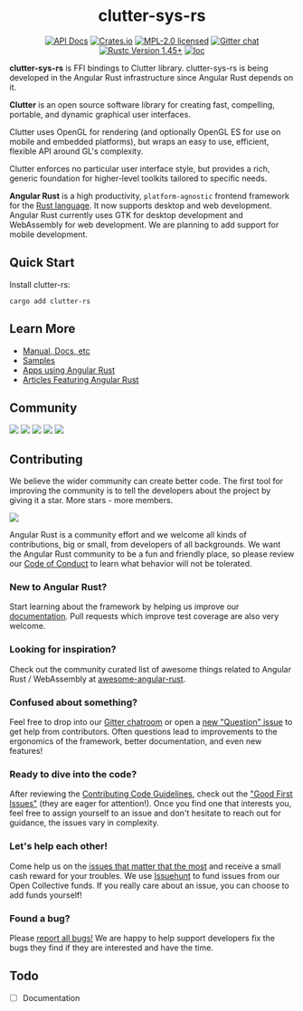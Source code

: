 <div id="top" align="center">

# clutter-sys-rs

[![API Docs][docrs-badge]][docrs-url]
[![Crates.io][crates-badge]][crates-url]
[![MPL-2.0 licensed][license-badge]][license-url]
[![Gitter chat][gitter-badge]][gitter-url]
[![Rustc Version 1.45+][rust-badge]][rust-url]
[![loc][loc-badge]][loc-url]
</div>

[docrs-badge]: https://img.shields.io/docsrs/clutter-sys-rs?style=flat-square
[docrs-url]: https://docs.rs/clutter-sys-rs/
[crates-badge]: https://img.shields.io/crates/v/clutter-sys-rs.svg?style=flat-square
[crates-url]: https://crates.io/crates/clutter-sys-rs
[license-badge]: https://img.shields.io/badge/license-MIT-blue.svg?style=flat-square
[license-url]: https://github.com/angular-rust/clutter-rs/blob/master/LICENSE
[gitter-badge]: https://img.shields.io/gitter/room/angular_rust/angular_rust.svg?style=flat-square
[gitter-url]: https://gitter.im/angular_rust/community
[rust-badge]: https://img.shields.io/badge/rustc-1.45-lightgrey.svg?style=flat-square
[rust-url]: https://blog.rust-lang.org/2020/07/16/Rust-1.45.0.html
[loc-badge]: https://tokei.rs/b1/github/angular-rust/clutter-rs?category=code
[loc-url]: https://github.com/angular-rust/clutter-rs

**clutter-sys-rs** is FFI bindings to Clutter library. clutter-sys-rs is being developed in the Angular Rust infrastructure since Angular Rust depends on it.

**Clutter** is an open source software library for creating fast, compelling, portable, and dynamic graphical user interfaces.

Clutter uses OpenGL for rendering (and optionally OpenGL ES for use on mobile and embedded platforms), but wraps an easy to use, efficient, flexible API around GL's complexity.

Clutter enforces no particular user interface style, but provides a rich, generic foundation for higher-level toolkits tailored to specific needs.

**Angular Rust** is a high productivity, `platform-agnostic` frontend framework for the [Rust language](https://www.rust-lang.org/). It now supports desktop and web development. Angular Rust currently uses GTK for desktop development and WebAssembly for web development. We are planning to add support for mobile development.

## Quick Start

Install clutter-rs:

	cargo add clutter-rs

## Learn More

* [Manual, Docs, etc](https://angular-rust.github.io/)
* [Samples](https://github.com/angular-rust/ux-samples)
* [Apps using Angular Rust](https://github.com/angular-rust/clutter-rs/wiki/Apps-in-the-Wild)
* [Articles Featuring Angular Rust](https://github.com/angular-rust/clutter-rs/wiki/Articles)

## Community

 [![](https://img.shields.io/badge/Facebook-1877F2?style=for-the-badge&logo=facebook&logoColor=white)](https://www.facebook.com/groups/angular.rust) 
 [![](https://img.shields.io/badge/Stack_Overflow-FE7A16?style=for-the-badge&logo=stack-overflow&logoColor=white)](https://stackoverflow.com/questions/tagged/angular-rust) 
 [![](https://img.shields.io/badge/YouTube-FF0000?style=for-the-badge&logo=youtube&logoColor=white)](https://www.youtube.com/channel/UCBJTkSl_JWShuolUy4JksTQ) 
 [![](https://img.shields.io/badge/Medium-12100E?style=for-the-badge&logo=medium&logoColor=white)](https://medium.com/@angular.rust) 
 [![](https://img.shields.io/gitter/room/angular_rust/angular_rust?style=for-the-badge)](https://gitter.im/angular_rust/community)


## Contributing

We believe the wider community can create better code. The first tool for improving the community is to tell the developers about the project by giving it a star. More stars - more members.

 [![](https://dudochkin-victor.github.io/assets/star-me-wide.svg)](https://github.com/angular-rust/clutter-rs#start-of-content)
 
Angular Rust is a community effort and we welcome all kinds of contributions, big or small, from developers of all backgrounds. We want the Angular Rust community to be a fun and friendly place, so please review our [Code of Conduct](CODE_OF_CONDUCT.md) to learn what behavior will not be tolerated.

### New to Angular Rust?

Start learning about the framework by helping us improve our [documentation](https://angular-rust.github.io/). Pull requests which improve test coverage are also very welcome.

### Looking for inspiration?

Check out the community curated list of awesome things related to Angular Rust / WebAssembly at [awesome-angular-rust](https://github.com/angular-rust/awesome-angular-rust).

### Confused about something?

Feel free to drop into our [Gitter chatroom](https://gitter.im/angular_rust/community) or open a [new "Question" issue](https://github.com/angular-rust/clutter-rs/issues/new/choose) to get help from contributors. Often questions lead to improvements to the ergonomics of the framework, better documentation, and even new features!

### Ready to dive into the code?

After reviewing the [Contributing Code Guidelines](CONTRIBUTING.md), check out the ["Good First Issues"](https://github.com/angular-rust/clutter-rs/issues?q=is%3Aopen+is%3Aissue+label%3A%22good+first+issue%22) (they are eager for attention!). Once you find one that interests you, feel free to assign yourself to an issue and don't hesitate to reach out for guidance, the issues vary in complexity.

### Let's help each other!

Come help us on the [issues that matter that the most](https://github.com/angular-rust/clutter-rs/labels/%3Adollar%3A%20Funded%20on%20Issuehunt) and receive a small cash reward for your troubles. We use [Issuehunt](https://issuehunt.io/r/angular-rust/clutter-rs/) to fund issues from our Open Collective funds. If you really care about an issue, you can choose to add funds yourself! 

### Found a bug?

Please [report all bugs!](https://github.com/angular-rust/clutter-rs/issues/new/choose) We are happy to help support developers fix the bugs they find if they are interested and have the time.

## Todo
- [ ] Documentation
